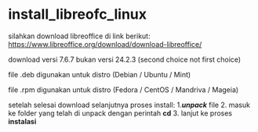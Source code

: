 # install_libreofc_linux

silahkan download libreoffice di link berikut:
https://www.libreoffice.org/download/download-libreoffice/

download versi 7.6.7 bukan versi 24.2.3 (second choice not first choice)

file .deb digunakan untuk distro (Debian / Ubuntu / Mint)

file .rpm digunakan untuk distro (Fedora / CentOS / Mandriva / Mageia)

setelah selesai download selanjutnya proses install: 
1._**unpack**_ file
2. masuk ke folder yang telah di unpack dengan perintah **cd**
3. lanjut ke proses **instalasi**
